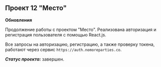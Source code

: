 ## Проект 12 "Место"

**Обновления**  

Продолжение работы с проектом "Место". Реализована авторизация и регистрация пользователя с помощью React.js.

Все запросы на авторизацию, регистрацию, а также проверку токена, работают через сервис `https://auth.nomoreparties.co`. 

**_Статус проекта:_** завершен.

 
